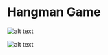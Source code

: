 # Hangman Game

![alt text](https://cloud-1byjvbdt2-hack-club-bot.vercel.app/1image.png)

![alt text](https://cloud-1byjvbdt2-hack-club-bot.vercel.app/0image.png)
